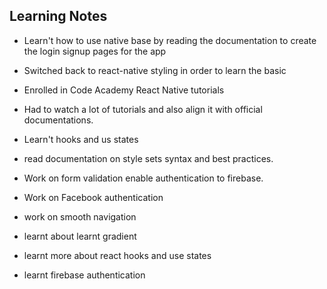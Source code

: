## Learning Notes
- Learn't how to use native base by reading the documentation to create the login signup pages for the app
- Switched back to react-native styling in order to learn the basic
- Enrolled in Code Academy React Native tutorials

- Had to watch a lot of tutorials and also align it with official documentations.
- Learn't hooks and us states

- read documentation on  style sets  syntax and best practices.
- Work on form validation enable authentication to firebase.
- Work on Facebook authentication
- work on smooth navigation
- learnt about learnt gradient
- learnt more about react hooks and use states
- learnt firebase authentication
